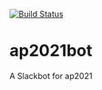 [![Build Status](https://travis-ci.org/ut-ap2021/ap2021bot.svg?branch=main)](https://travis-ci.org/ut-ap2021/ap2021bot)
# ap2021bot
A Slackbot for ap2021
